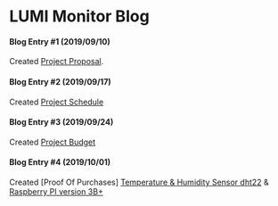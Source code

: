 # LUMI Monitor Blog

#### Blog Entry #1 (2019/09/10)

Created [Project Proposal](https://github.com/Manshur7/Capstone-Project/blob/master/Documentation/ProposalCapstoneLumi.xlsx).

#### Blog Entry #2 (2019/09/17)

Created [Project Schedule]()

#### Blog Entry #3 (2019/09/24)

Created [Project Budget](https://github.com/Manshur7/Capstone-Project/blob/master/Documentation/Budget.xlsx)

#### Blog Entry #4 (2019/10/01)

Created [Proof Of Purchases] 
[ Temperature & Humidity Sensor dht22](https://github.com/Manshur7/Capstone-Project/blob/master/Documentation/dht22.png) &
[ Raspberry PI version 3B+](https://github.com/Manshur7/Capstone-Project/blob/master/Documentation/rpi3.png)

